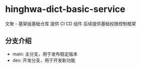 # hinghwa-dict-basic-service
文聚 - 基架组基础仓库
提供 CI CD 组件
后续提供基础权限控制框架

## 分支介绍
- main: 主分支，用于发布稳定版本
- dev: 开发分支，用于开发新功能
